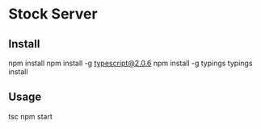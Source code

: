# Stock Server

## Install

npm install
npm install -g typescript@2.0.6
npm install -g typings
typings install

## Usage

tsc
npm start

